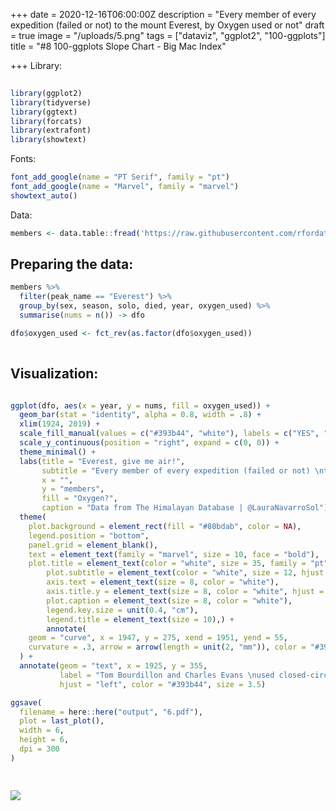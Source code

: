 +++
date = 2020-12-16T06:00:00Z
description = "Every member of every expedition (failed or not) to the mount Everest, by Oxygen used or not"
draft = true
image = "/uploads/5.png"
tags = ["dataviz", "ggplot2", "100-ggplots"]
title = "#8 100-ggplots Slope Chart - Big Mac Index"

+++
Library:

```r
  
library(ggplot2)
library(tidyverse)
library(ggtext)
library(forcats)
library(extrafont)
library(showtext)
```

Fonts:

```r
font_add_google(name = "PT Serif", family = "pt")
font_add_google(name = "Marvel", family = "marvel")
showtext_auto()
```

Data:

```r
members <- data.table::fread('https://raw.githubusercontent.com/rfordatascience/tidytuesday/master/data/2020/2020-09-22/members.csv')
```

## Preparing the data:

```r
members %>% 
  filter(peak_name == "Everest") %>% 
  group_by(sex, season, solo, died, year, oxygen_used) %>% 
  summarise(nums = n()) -> dfo

dfo$oxygen_used <- fct_rev(as.factor(dfo$oxygen_used))
  
```

## Visualization:

```r

ggplot(dfo, aes(x = year, y = nums, fill = oxygen_used)) + 
  geom_bar(stat = "identity", alpha = 0.8, width = .8) + 
  xlim(1924, 2019) +
  scale_fill_manual(values = c("#393b44", "white"), labels = c("YES", "NO")) +
  scale_y_continuous(position = "right", expand = c(0, 0)) + 
  theme_minimal() + 
  labs(title = "Everest, give me air!",
       subtitle = "Every member of every expedition (failed or not) \nto the mount Everest, by Oxygen used or not",
       x = "",
       y = "members",
       fill = "Oxygen?",
       caption = "Data from The Himalayan Database | @LauraNavarroSol") +
  theme(
    plot.background = element_rect(fill = "#80bdab", color = NA),
    legend.position = "bottom",
    panel.grid = element_blank(),
    text = element_text(family = "marvel", size = 10, face = "bold"),
    plot.title = element_text(color = "white", size = 35, family = "pt", hjust = 0.11, vjust = -0.25),
        plot.subtitle = element_text(color = "white", size = 12, hjust = 0.04, vjust = -0.30),
        axis.text = element_text(size = 8, color = "white"),
        axis.title.y = element_text(size = 8, color = "white", hjust = 0),
        plot.caption = element_text(size = 8, color = "white"),
        legend.key.size = unit(0.4, "cm"),
        legend.title = element_text(size = 10),) + 
        annotate(
    geom = "curve", x = 1947, y = 275, xend = 1951, yend = 55, 
    curvature = .3, arrow = arrow(length = unit(2, "mm")), color = "#393b44"
  ) +
  annotate(geom = "text", x = 1925, y = 355, 
           label = "Tom Bourdillon and Charles Evans \nused closed-circuit oxygen apparatus", 
           hjust = "left", color = "#393b44", size = 3.5)

ggsave(
  filename = here::here("output", "6.pdf"),
  plot = last_plot(),
  width = 6,
  height = 6,
  dpi = 300
)

  
```

![](/uploads/6.png)